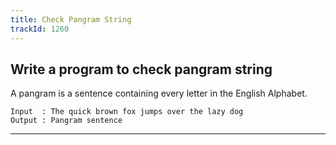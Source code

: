 ```yaml
---
title: Check Pangram String
trackId: 1260
---
```


## Write a program to check pangram string

A pangram is a sentence containing every letter in the English Alphabet.

```
Input  : The quick brown fox jumps over the lazy dog
Output : Pangram sentence
```

---
